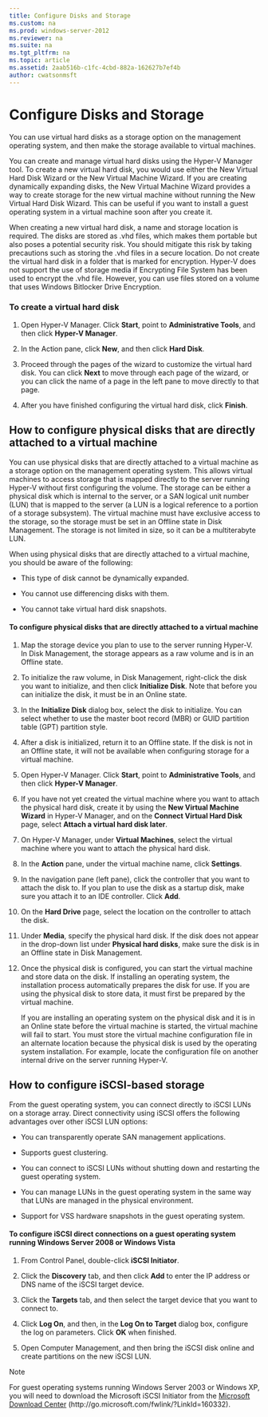 ```yaml
---
title: Configure Disks and Storage
ms.custom: na
ms.prod: windows-server-2012
ms.reviewer: na
ms.suite: na
ms.tgt_pltfrm: na
ms.topic: article
ms.assetid: 2aab516b-c1fc-4cbd-882a-162627b7ef4b
author: cwatsonmsft
---
```

# Configure Disks and Storage
You can use virtual hard disks as a storage option on the management operating system, and then make the storage available to virtual machines.  
  
You can create and manage virtual hard disks using the Hyper\-V Manager tool. To create a new virtual hard disk, you would use either the New Virtual Hard Disk Wizard or the New Virtual Machine Wizard. If you are creating dynamically expanding disks, the New Virtual Machine Wizard provides a way to create storage for the new virtual machine without running the New Virtual Hard Disk Wizard. This can be useful if you want to install a guest operating system in a virtual machine soon after you create it.  
  
When creating a new virtual hard disk, a name and storage location is required. The disks are stored as .vhd files, which makes them portable but also poses a potential security risk. You should mitigate this risk by taking precautions such as storing the .vhd files in a secure location. Do not create the virtual hard disk in a folder that is marked for encryption. Hyper\-V does not support the use of storage media if Encrypting File System has been used to encrypt the .vhd file. However, you can use files stored on a volume that uses Windows Bitlocker Drive Encryption.  
  
### To create a virtual hard disk  
  
1.  Open Hyper\-V Manager. Click **Start**, point to **Administrative Tools**, and then click **Hyper\-V Manager**.  
  
2.  In the Action pane, click **New**, and then click **Hard Disk**.  
  
3.  Proceed through the pages of the wizard to customize the virtual hard disk. You can click **Next** to move through each page of the wizard, or you can click the name of a page in the left pane to move directly to that page.  
  
4.  After you have finished configuring the virtual hard disk, click **Finish**.  
  
## <a name="BKMK_configpassthrough"></a>How to configure physical disks that are directly attached to a virtual machine  
You can use physical disks that are directly attached to a virtual machine as a storage option on the management operating system. This allows virtual machines to access storage that is mapped directly to the server running Hyper\-V without first configuring the volume. The storage can be either a physical disk which is internal to the server, or a SAN logical unit number \(LUN\) that is mapped to the server \(a LUN is a logical reference to a portion of a storage subsystem\). The virtual machine must have exclusive access to the storage, so the storage must be set in an Offline state in Disk Management. The storage is not limited in size, so it can be a multiterabyte LUN.  
  
When using physical disks that are directly attached to a virtual machine, you should be aware of the following:  
  
-   This type of disk cannot be dynamically expanded.  
  
-   You cannot use differencing disks with them.  
  
-   You cannot take virtual hard disk snapshots.  
  
#### To configure physical disks that are directly attached to a virtual machine  
  
1.  Map the storage device you plan to use to the server running Hyper\-V. In Disk Management, the storage appears as a raw volume and is in an Offline state.  
  
2.  To initialize the raw volume, in Disk Management, right\-click the disk you want to initialize, and then click **Initialize Disk**. Note that before you can initialize the disk, it must be in an Online state.  
  
3.  In the **Initialize Disk** dialog box, select the disk to initialize. You can select whether to use the master boot record \(MBR\) or GUID partition table \(GPT\) partition style.  
  
4.  After a disk is initialized, return it to an Offline state. If the disk is not in an Offline state, it will not be available when configuring storage for a virtual machine.  
  
5.  Open Hyper\-V Manager. Click **Start**, point to **Administrative Tools**, and then click **Hyper\-V Manager**.  
  
6.  If you have not yet created the virtual machine where you want to attach the physical hard disk, create it by using the **New Virtual Machine Wizard** in Hyper\-V Manager, and on the **Connect Virtual Hard Disk** page, select **Attach a virtual hard disk later**.  
  
7.  On Hyper\-V Manager, under **Virtual Machines**, select the virtual machine where you want to attach the physical hard disk.  
  
8.  In the **Action** pane, under the virtual machine name, click **Settings**.  
  
9. In the navigation pane \(left pane\), click the controller that you want to attach the disk to. If you plan to use the disk as a startup disk, make sure you attach it to an IDE controller. Click **Add**.  
  
10. On the **Hard Drive** page, select the location on the controller to attach the disk.  
  
11. Under **Media**, specify the physical hard disk. If the disk does not appear in the drop\-down list under **Physical hard disks**, make sure the disk is in an Offline state in Disk Management.  
  
12. Once the physical disk is configured, you can start the virtual machine and store data on the disk. If installing an operating system, the installation process automatically prepares the disk for use. If you are using the physical disk to store data, it must first be prepared by the virtual machine.  
  
    If you are installing an operating system on the physical disk and it is in an Online state before the virtual machine is started, the virtual machine will fail to start. You must store the virtual machine configuration file in an alternate location because the physical disk is used by the operating system installation. For example, locate the configuration file on another internal drive on the server running Hyper\-V.  
  
## How to configure iSCSI\-based storage  
From the guest operating system, you can connect directly to iSCSI LUNs on a storage array. Direct connectivity using iSCSI offers the following advantages over other iSCSI LUN options:  
  
-   You can transparently operate SAN management applications.  
  
-   Supports guest clustering.  
  
-   You can connect to iSCSI LUNs without shutting down and restarting the guest operating system.  
  
-   You can manage LUNs in the guest operating system in the same way that LUNs are managed in the physical environment.  
  
-   Support for VSS hardware snapshots in the guest operating system.  
  
#### To configure iSCSI direct connections on a guest operating system running Windows Server 2008 or Windows Vista  
  
1.  From Control Panel, double\-click **iSCSI Initiator**.  
  
2.  Click the **Discovery** tab, and then click **Add** to enter the IP address or DNS name of the iSCSI target device.  
  
3.  Click the **Targets** tab, and then select the target device that you want to connect to.  
  
4.  Click **Log On**, and then, in the **Log On to Target** dialog box, configure the log on parameters. Click **OK** when finished.  
  
5.  Open Computer Management, and then bring the iSCSI disk online and create partitions on the new iSCSI LUN.  
  
> [!NOTE]  
> For guest operating systems running Windows Server 2003 or Windows XP, you will need to download the Microsoft iSCSI Initiator from the [Microsoft Download Center](http://go.microsoft.com/fwlink/?LinkId=160332) \(http:\/\/go.microsoft.com\/fwlink\/?LinkId\=160332\).  
  
